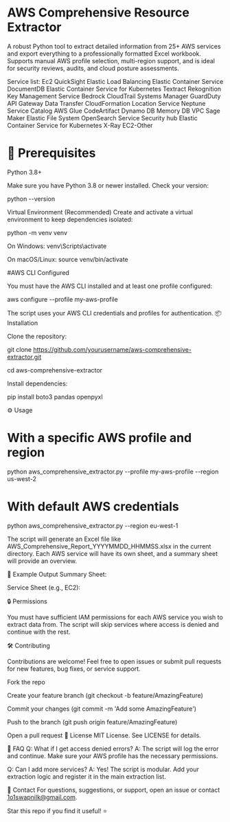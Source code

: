 # AWS Comprehensive Resource Extractor
A robust Python tool to extract detailed information from 25+ AWS services and export everything to a professionally formatted Excel workbook.
Supports manual AWS profile selection, multi-region support, and is ideal for security reviews, audits, and cloud posture assessments.

Service list:
Ec2 
QuickSight
Elastic Load Balancing
Elastic Container Service
DocumentDB
Elastic Container Service for Kubernetes
Textract
Rekognition
Key Management Service
Bedrock
CloudTrail
Systems Manager
GuardDuty
API Gateway
Data Transfer
CloudFormation
Location Service
Neptune
Service Catalog
AWS Glue 
CodeArtifact
Dynamo DB 
Memory DB
VPC 
Sage  Maker 
Elastic File System
OpenSearch Service
Security hub 
Elastic Container Service for Kubernetes
X-Ray
EC2-Other


# 🚦 Prerequisites
Python 3.8+

Make sure you have Python 3.8 or newer installed.
Check your version:

python --version

Virtual Environment (Recommended)
Create and activate a virtual environment to keep dependencies isolated:

python -m venv venv

On Windows:
venv\Scripts\activate

On macOS/Linux:
source venv/bin/activate

#AWS CLI Configured

You must have the AWS CLI installed and at least one profile configured:

aws configure --profile my-aws-profile

The script uses your AWS CLI credentials and profiles for authentication.
📦 Installation

Clone the repository:

git clone https://github.com/yourusername/aws-comprehensive-extractor.git

cd aws-comprehensive-extractor

Install dependencies:

pip install boto3 pandas openpyxl

⚙️ Usage

# With a specific AWS profile and region
python aws_comprehensive_extractor.py --profile my-aws-profile --region us-west-2

# With default AWS credentials
python aws_comprehensive_extractor.py --region eu-west-1

The script will generate an Excel file like AWS_Comprehensive_Report_YYYYMMDD_HHMMSS.xlsx in the current directory.
Each AWS service will have its own sheet, and a summary sheet will provide an overview.

📝 Example Output
Summary Sheet:

Service Sheet (e.g., EC2):

🔒 Permissions

You must have sufficient IAM permissions for each AWS service you wish to extract data from.
The script will skip services where access is denied and continue with the rest.

🛠️ Contributing

Contributions are welcome!
Feel free to open issues or submit pull requests for new features, bug fixes, or service support.

Fork the repo

Create your feature branch (git checkout -b feature/AmazingFeature)

Commit your changes (git commit -m 'Add some AmazingFeature')

Push to the branch (git push origin feature/AmazingFeature)

Open a pull request
📄 License
MIT License. See LICENSE for details.

🙋 FAQ
Q: What if I get access denied errors?
A: The script will log the error and continue. Make sure your AWS profile has the necessary permissions.

Q: Can I add more services?
A: Yes! The script is modular. Add your extraction logic and register it in the main extraction list.

🤝 Contact
For questions, suggestions, or support, open an issue or contact 1o1swapnilk@gmail.com.

Star this repo if you find it useful! ⭐
